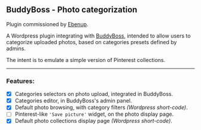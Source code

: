 ## BuddyBoss - Photo categorization

Plugin commissioned by [Ebenup](https://www.ebenup.com/).

A Wordpress plugin integrating with [BuddyBoss](https://www.buddyboss.com/),
intended to allow users to categorize uploaded photos, based on categories
presets defined by admins.

The intent is to emulate a simple version of Pinterest collections.

---


### Features:
- [x] Categories selectors on photo upload, integrated in BuddyBoss.
- [x] Categories editor, in BuddyBoss's admin panel.
- [x] Default photo browsing, with category filters *(Wordpress short-code)*.
- [ ] Pinterest-like `'Save picture'` widget, on the photo display page.
- [x] Default photo collections display page *(Wordpress short-code)*.
